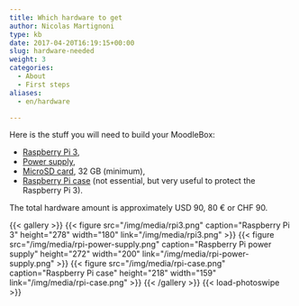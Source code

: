 ```yaml
---
title: Which hardware to get
author: Nicolas Martignoni
type: kb
date: 2017-04-20T16:19:15+00:00
slug: hardware-needed
weight: 3
categories:
  - About
  - First steps
aliases:
  - en/hardware

---
```

Here is the stuff you will need to build your MoodleBox:

  * [Raspberry Pi 3][1],
  * [Power supply][2],
  * [MicroSD card][3], 32 GB (minimum),
  * [Raspberry Pi case][4] (not essential, but very useful to protect the Raspberry Pi 3).

The total hardware amount is approximately USD 90, 80 € or CHF 90.

{{< gallery >}}
{{< figure src="/img/media/rpi3.png" caption="Raspberry Pi 3" height="278" width="180" link="/img/media/rpi3.png" >}}
{{< figure src="/img/media/rpi-power-supply.png" caption="Raspberry Pi power supply" height="272" width="200" link="/img/media/rpi-power-supply.png" >}}
{{< figure src="/img/media/rpi-case.png" caption="Raspberry Pi case" height="218" width="159" link="/img/media/rpi-case.png" >}}
{{< /gallery >}}
{{< load-photoswipe >}}

 [1]: https://www.raspberrypi.org/products/raspberry-pi-3-model-b/
 [2]: https://www.raspberrypi.org/products/universal-power-supply/
 [3]: http://thewirecutter.com/reviews/best-microsd-card/
 [4]: https://www.raspberrypi.org/products/raspberry-pi-3-case/
